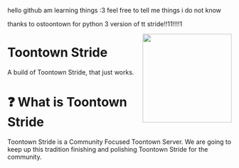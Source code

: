 hello github am learning things :3 feel free to tell me things i do not know

thanks to ostoontown for python 3 version of tt stride!!11!!!!1

<img src="https://raw.githubusercontent.com/OSToontown/ToontownStride-Python3/master/resources/phase_3/etc/icon.ico" align="right" width="200"/>

# Toontown Stride
A build of Toontown Stride, that just works.

# ❓ What is Toontown Stride
Toontown Stride is a Community Focused Toontown Server. We are going to keep up this tradition finishing and polishing Toontown Stride for the community.
